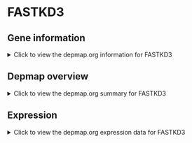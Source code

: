 <h1>FASTKD3</h1>

<h2>Gene information</h2>
<details>
  <summary>Click to view the depmap.org information for FASTKD3</summary>
  <p><a href="https://depmap.org/portal/gene/FASTKD3?tab=about" target="_BLANK">Open page in a new tab...</a></p>
  <iframe src="https://depmap.org/portal/gene/FASTKD3?tab=about" style="border:none;width:100%;height:800px"></iframe>
</details>

<h2>Depmap overview</h2>
<details>
  <summary>Click to view the depmap.org summary for FASTKD3</summary>
  <p><a href="https://depmap.org/portal/gene/FASTKD3?tab=overview" target="_BLANK">Open page in a new tab...</a></p>
  <iframe src="https://depmap.org/portal/gene/FASTKD3?tab=overview" style="border:none;width:100%;height:800px"></iframe>
</details>

<h2>Expression</h2>
<details>
  <summary>Click to view the depmap.org expression data for FASTKD3</summary>
  <p><a href="https://depmap.org/portal/gene/FASTKD3?tab=characterization" target="_BLANK">Open page in a new tab...</a></p>
  <iframe src="https://depmap.org/portal/gene/FASTKD3?tab=characterization" style="border:none;width:100%;height:800px"></iframe>
</details>


<!--
<h2>Reactome Pathway diagram</h2>
<details>
  <summary>Click to view the Reactome pathway for FASTKD3</summary>
  <p><a href="PURL" target="_BLANK">Open page in a new tab...</a></p>
  PNAME
</details>
-->


